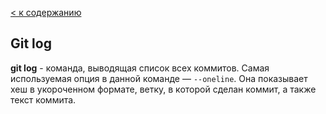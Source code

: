 [< к содержанию](/readme.md)

## Git log

**git log** - команда, выводящая список всех коммитов.
Самая используемая опция в данной команде — `--oneline`. Она показывает хеш в укороченном формате, ветку, в которой сделан коммит, а также текст коммита.